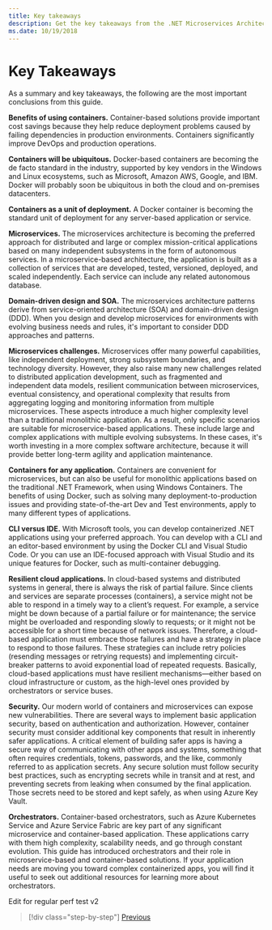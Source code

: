 ```yaml
---
title: Key takeaways
description: Get the key takeaways from the .NET Microservices Architecture for Containerized .NET Applications guide/e-book, to have a quick look at the high-level issues involved when using a microservices architecture, like benefits and drawbacks, DDD patterns for design and development, as well as resiliency, security, and the use of orchestrators.
ms.date: 10/19/2018
---
```

# Key Takeaways

As a summary and key takeaways, the following are the most important conclusions from this guide.

**Benefits of using containers.** Container-based solutions provide important cost savings because they help reduce deployment problems caused by failing dependencies in production environments. Containers significantly improve DevOps and production operations.

**Containers will be ubiquitous.** Docker-based containers are becoming the de facto standard in the industry, supported by key vendors in the Windows and Linux ecosystems, such as Microsoft, Amazon AWS, Google, and IBM. Docker will probably soon be ubiquitous in both the cloud and on-premises datacenters.

**Containers as a unit of deployment.** A Docker container is becoming the standard unit of deployment for any server-based application or service.

**Microservices.** The microservices architecture is becoming the preferred approach for distributed and large or complex mission-critical applications based on many independent subsystems in the form of autonomous services. In a microservice-based architecture, the application is built as a collection of services that are developed, tested, versioned, deployed, and scaled independently. Each service can include any related autonomous database.

**Domain-driven design and SOA.** The microservices architecture patterns derive from service-oriented architecture (SOA) and domain-driven design (DDD). When you design and develop microservices for environments with evolving business needs and rules, it's important to consider DDD approaches and patterns.

**Microservices challenges.** Microservices offer many powerful capabilities, like independent deployment, strong subsystem boundaries, and technology diversity. However, they also raise many new challenges related to distributed application development, such as fragmented and independent data models, resilient communication between microservices, eventual consistency, and operational complexity that results from aggregating logging and monitoring information from multiple microservices. These aspects introduce a much higher complexity level than a traditional monolithic application. As a result, only specific scenarios are suitable for microservice-based applications. These include large and complex applications with multiple evolving subsystems. In these cases, it's worth investing in a more complex software architecture, because it will provide better long-term agility and application maintenance.

**Containers for any application.** Containers are convenient for microservices, but can also be useful for monolithic applications based on the traditional .NET Framework, when using Windows Containers. The benefits of using Docker, such as solving many deployment-to-production issues and providing state-of-the-art Dev and Test environments, apply to many different types of applications.

**CLI versus IDE.** With Microsoft tools, you can develop containerized .NET applications using your preferred approach. You can develop with a CLI and an editor-based environment by using the Docker CLI and Visual Studio Code. Or you can use an IDE-focused approach with Visual Studio and its unique features for Docker, such as multi-container debugging.

**Resilient cloud applications.** In cloud-based systems and distributed systems in general, there is always the risk of partial failure. Since clients and services are separate processes (containers), a service might not be able to respond in a timely way to a client’s request. For example, a service might be down because of a partial failure or for maintenance; the service might be overloaded and responding slowly to requests; or it might not be accessible for a short time because of network issues. Therefore, a cloud-based application must embrace those failures and have a strategy in place to respond to those failures. These strategies can include retry policies (resending messages or retrying requests) and implementing circuit-breaker patterns to avoid exponential load of repeated requests. Basically, cloud-based applications must have resilient mechanisms—either based on cloud infrastructure or custom, as the high-level ones provided by  orchestrators or service buses.

**Security.** Our modern world of containers and microservices can expose new vulnerabilities. There are several ways to implement basic application security, based on authentication and authorization. However, container security must consider additional key components that result in inherently safer applications. A critical element of building safer apps is having a secure way of communicating with other apps and systems, something that often requires credentials, tokens, passwords, and the like, commonly referred to as application secrets. Any secure solution must follow security best practices, such as encrypting secrets while in transit and at rest, and preventing secrets from leaking when consumed by the final application. Those secrets need to be stored and kept safely, as when using Azure Key Vault.

**Orchestrators.** Container-based orchestrators, such as Azure Kubernetes Service and Azure Service Fabric are key part of any significant microservice and container-based application. These applications carry with them high complexity, scalability needs, and go through constant evolution. This guide has introduced orchestrators and their role in microservice-based and container-based solutions. If your application needs are moving you toward complex containerized apps, you will find it useful to seek out additional resources for learning more about orchestrators.

Edit for regular perf test v2

>[!div class="step-by-step"]
>[Previous](secure-net-microservices-web-applications/azure-key-vault-protects-secrets.md)
